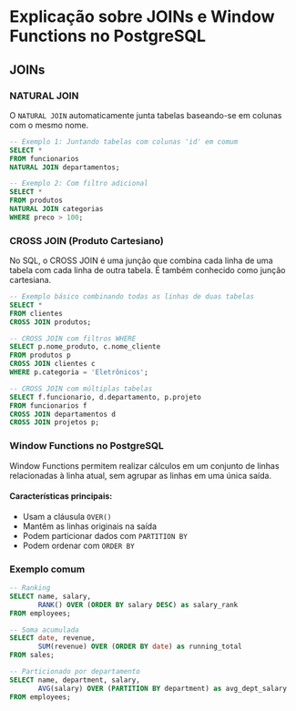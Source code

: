 # Explicação sobre JOINs e Window Functions no PostgreSQL

## JOINs

### NATURAL JOIN

O `NATURAL JOIN` automaticamente junta tabelas baseando-se em colunas com o mesmo nome.

```sql
-- Exemplo 1: Juntando tabelas com colunas 'id' em comum
SELECT *
FROM funcionarios
NATURAL JOIN departamentos;

-- Exemplo 2: Com filtro adicional
SELECT *
FROM produtos
NATURAL JOIN categorias
WHERE preco > 100;
```

### CROSS JOIN (Produto Cartesiano)

No SQL, o CROSS JOIN é uma junção que combina cada linha de uma tabela com cada linha de outra tabela. É também conhecido como junção cartesiana. 

```sql 
-- Exemplo básico combinando todas as linhas de duas tabelas
SELECT *
FROM clientes
CROSS JOIN produtos;

-- CROSS JOIN com filtros WHERE
SELECT p.nome_produto, c.nome_cliente
FROM produtos p
CROSS JOIN clientes c
WHERE p.categoria = 'Eletrônicos';

-- CROSS JOIN com múltiplas tabelas
SELECT f.funcionario, d.departamento, p.projeto
FROM funcionarios f
CROSS JOIN departamentos d
CROSS JOIN projetos p;
```

### Window Functions no PostgreSQL

Window Functions permitem realizar cálculos em um conjunto de linhas relacionadas à linha atual, sem agrupar as linhas em uma única saída.

#### Características principais:

- Usam a cláusula `OVER()`
- Mantêm as linhas originais na saída
- Podem particionar dados com `PARTITION BY`
- Podem ordenar com `ORDER BY`

### Exemplo comum

```sql
-- Ranking
SELECT name, salary, 
       RANK() OVER (ORDER BY salary DESC) as salary_rank
FROM employees;

-- Soma acumulada
SELECT date, revenue,
       SUM(revenue) OVER (ORDER BY date) as running_total
FROM sales;

-- Particionado por departamento
SELECT name, department, salary,
       AVG(salary) OVER (PARTITION BY department) as avg_dept_salary
FROM employees;
```